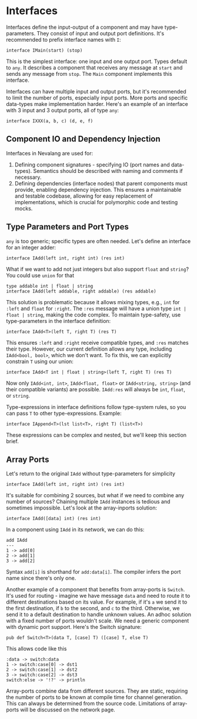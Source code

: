 # Interfaces

Interfaces define the input-output of a component and may have type-parameters. They consist of input and output port definitions. It's recommended to prefix interface names with `I`:

```neva
interface IMain(start) (stop)
```

This is the simplest interface: one input and one output port. Types default to `any`. It describes a component that receives any message at `start` and sends any message from `stop`. The `Main` component implements this interface.

Interfaces can have multiple input and output ports, but it's recommended to limit the number of ports, especially input ports. More ports and specific data-types make implementation harder. Here's an example of an interface with 3 input and 3 output ports, all of type `any`:

```neva
interface IXXX(a, b, c) (d, e, f)
```

## Component IO and Dependency Injection

Interfaces in Nevalang are used for:

1. Defining component signatures - specifying IO (port names and data-types). Semantics should be described with naming and comments if necessary.
2. Defining dependencies (interface nodes) that parent components must provide, enabling dependency injection. This ensures a maintainable and testable codebase, allowing for easy replacement of implementations, which is crucial for polymorphic code and testing mocks.

## Type Parameters and Port Types

`any` is too generic; specific types are often needed. Let's define an interface for an integer adder:

```neva
interface IAdd(left int, right int) (res int)
```

What if we want to add not just integers but also support `float` and `string`? You could use `union` for that

```neva
type addable int | float | string
interface IAdd(left addable, right addable) (res addable)
```

This solution is problematic because it allows mixing types, e.g., `int` for `:left` and `float` for `:right`. The `:res` message will have a union type `int | float | string`, making the code complex. To maintain type-safety, use type-parameters in the interface definition:

```neva
interface IAdd<T>(left T, right T) (res T)
```

This ensures `:left` and `:right` receive compatible types, and `:res` matches their type. However, our current definition allows any type, including `IAdd<bool, bool>`, which we don't want. To fix this, we can explicitly constrain `T` using our union:

```neva
interface IAdd<T int | float | string>(left T, right T) (res T)
```

Now only `IAdd<int, int>`, `IAdd<float, float>` or `IAdd<string, string>` (and their compatible variants) are possible. `IAdd:res` will always be `int`, `float`, or `string`.

Type-expressions in interface definitions follow type-system rules, so you can pass `T` to other type-expressions. Example:

```
interface IAppend<T>(lst list<T>, right T) (list<T>)
```

These expressions can be complex and nested, but we'll keep this section brief.

## Array Ports

Let's return to the original `IAdd` without type-parameters for simplicity

```neva
interface IAdd(left int, right int) (res int)
```

It's suitable for combining 2 sources, but what if we need to combine any number of sources? Chaining multiple `IAdd` instances is tedious and sometimes impossible. Let's look at the array-inports solution:

```neva
interface IAdd([data] int) (res int)
```

In a component using `IAdd` in its network, we can do this:

```neva
add IAdd
---
1 -> add[0]
2 -> add[1]
3 -> add[2]
```

Syntax `add[i]` is shorthand for `add:data[i]`. The compiler infers the port name since there's only one.

Another example of a component that benefits from array-ports is `Switch`. It's used for routing - imagine we have message `data` and need to route it to different destinations based on its value. For example, if it's `a` we send it to the first destination, if `b` to the second, and `c` to the third. Otherwise, we send it to a default destination to handle unknown values. An adhoc solution with a fixed number of ports wouldn't scale. We need a generic component with dynamic port support. Here's the Switch signature:

```neva
pub def Switch<T>(data T, [case] T) ([case] T, else T)
```

This allows code like this

```neva
:data -> switch:data
1 -> switch:case[0] -> dst1
2 -> switch:case[1] -> dst2
3 -> switch:case[2] -> dst3
switch:else -> '!?' -> println
```

Array-ports combine data from different sources. They are static, requiring the number of ports to be known at compile time for channel generation. This can always be determined from the source code. Limitations of array-ports will be discussed on the network page.
